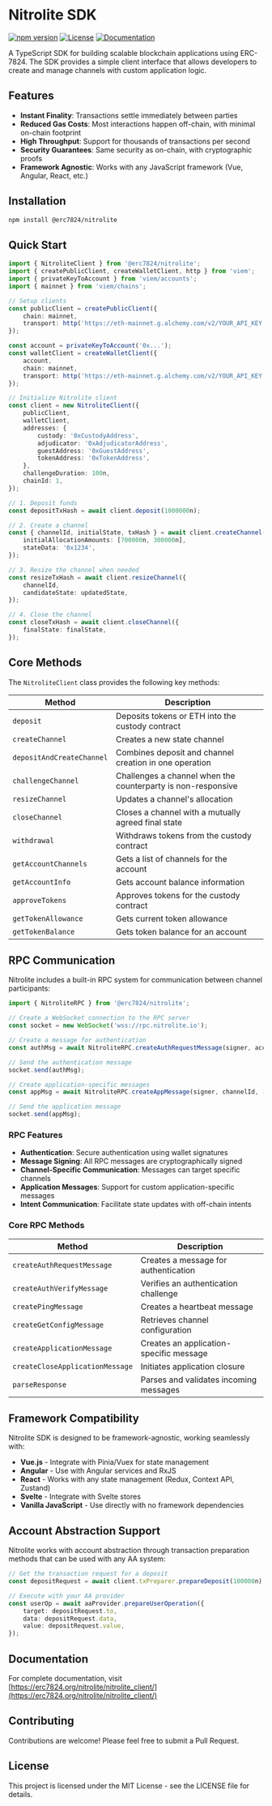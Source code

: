 # Nitrolite SDK

[![npm version](https://img.shields.io/npm/v/@erc7824/nitrolite.svg)](https://www.npmjs.com/package/@erc7824/nitrolite)
[![License](https://img.shields.io/npm/l/@erc7824/nitrolite.svg)](https://github.com/erc7824/nitrolite/blob/main/LICENSE)
[![Documentation](https://img.shields.io/badge/docs-website-blue)](https://erc7824.org/nitrolite/nitrolite_client/)

A TypeScript SDK for building scalable blockchain applications using ERC-7824. The SDK provides a simple client interface that allows developers to create and manage channels with custom application logic.

## Features

- **Instant Finality**: Transactions settle immediately between parties
- **Reduced Gas Costs**: Most interactions happen off-chain, with minimal on-chain footprint
- **High Throughput**: Support for thousands of transactions per second
- **Security Guarantees**: Same security as on-chain, with cryptographic proofs
- **Framework Agnostic**: Works with any JavaScript framework (Vue, Angular, React, etc.)

## Installation

```bash
npm install @erc7824/nitrolite
```

## Quick Start

```typescript
import { NitroliteClient } from '@erc7824/nitrolite';
import { createPublicClient, createWalletClient, http } from 'viem';
import { privateKeyToAccount } from 'viem/accounts';
import { mainnet } from 'viem/chains';

// Setup clients
const publicClient = createPublicClient({
    chain: mainnet,
    transport: http('https://eth-mainnet.g.alchemy.com/v2/YOUR_API_KEY'),
});

const account = privateKeyToAccount('0x...');
const walletClient = createWalletClient({
    account,
    chain: mainnet,
    transport: http('https://eth-mainnet.g.alchemy.com/v2/YOUR_API_KEY'),
});

// Initialize Nitrolite client
const client = new NitroliteClient({
    publicClient,
    walletClient,
    addresses: {
        custody: '0xCustodyAddress',
        adjudicator: '0xAdjudicatorAddress',
        guestAddress: '0xGuestAddress',
        tokenAddress: '0xTokenAddress',
    },
    challengeDuration: 100n,
    chainId: 1,
});

// 1. Deposit funds
const depositTxHash = await client.deposit(1000000n);

// 2. Create a channel
const { channelId, initialState, txHash } = await client.createChannel({
    initialAllocationAmounts: [700000n, 300000n],
    stateData: '0x1234',
});

// 3. Resize the channel when needed
const resizeTxHash = await client.resizeChannel({
    channelId,
    candidateState: updatedState,
});

// 4. Close the channel
const closeTxHash = await client.closeChannel({
    finalState: finalState,
});
```

## Core Methods

The `NitroliteClient` class provides the following key methods:

| Method                    | Description                                                  |
| ------------------------- | ------------------------------------------------------------ |
| `deposit`                 | Deposits tokens or ETH into the custody contract             |
| `createChannel`           | Creates a new state channel                                  |
| `depositAndCreateChannel` | Combines deposit and channel creation in one operation       |
| `challengeChannel`        | Challenges a channel when the counterparty is non-responsive |
| `resizeChannel`           | Updates a channel's allocation                               |
| `closeChannel`            | Closes a channel with a mutually agreed final state          |
| `withdrawal`              | Withdraws tokens from the custody contract                   |
| `getAccountChannels`      | Gets a list of channels for the account                      |
| `getAccountInfo`          | Gets account balance information                             |
| `approveTokens`           | Approves tokens for the custody contract                     |
| `getTokenAllowance`       | Gets current token allowance                                 |
| `getTokenBalance`         | Gets token balance for an account                            |

## RPC Communication

Nitrolite includes a built-in RPC system for communication between channel participants:

```typescript
import { NitroliteRPC } from '@erc7824/nitrolite';

// Create a WebSocket connection to the RPC server
const socket = new WebSocket('wss://rpc.nitrolite.io');

// Create a message for authentication
const authMsg = await NitroliteRPC.createAuthRequestMessage(signer, account.address);

// Send the authentication message
socket.send(authMsg);

// Create application-specific messages
const appMsg = await NitroliteRPC.createAppMessage(signer, channelId, ['param1', 'param2']);

// Send the application message
socket.send(appMsg);
```

### RPC Features

- **Authentication**: Secure authentication using wallet signatures
- **Message Signing**: All RPC messages are cryptographically signed
- **Channel-Specific Communication**: Messages can target specific channels
- **Application Messages**: Support for custom application-specific messages
- **Intent Communication**: Facilitate state updates with off-chain intents

### Core RPC Methods

| Method                          | Description                             |
| ------------------------------- | --------------------------------------- |
| `createAuthRequestMessage`      | Creates a message for authentication    |
| `createAuthVerifyMessage`       | Verifies an authentication challenge    |
| `createPingMessage`             | Creates a heartbeat message             |
| `createGetConfigMessage`        | Retrieves channel configuration         |
| `createApplicationMessage`      | Creates an application-specific message |
| `createCloseApplicationMessage` | Initiates application closure           |
| `parseResponse`                 | Parses and validates incoming messages  |

## Framework Compatibility

Nitrolite SDK is designed to be framework-agnostic, working seamlessly with:

- **Vue.js** - Integrate with Pinia/Vuex for state management
- **Angular** - Use with Angular services and RxJS
- **React** - Works with any state management (Redux, Context API, Zustand)
- **Svelte** - Integrate with Svelte stores
- **Vanilla JavaScript** - Use directly with no framework dependencies

## Account Abstraction Support

Nitrolite works with account abstraction through transaction preparation methods that can be used with any AA system:

```typescript
// Get the transaction request for a deposit
const depositRequest = await client.txPreparer.prepareDeposit(100000n);

// Execute with your AA provider
const userOp = await aaProvider.prepareUserOperation({
    target: depositRequest.to,
    data: depositRequest.data,
    value: depositRequest.value,
});
```

## Documentation

For complete documentation, visit [https://erc7824.org/nitrolite/nitrolite_client/](https://erc7824.org/nitrolite/nitrolite_client/)

## Contributing

Contributions are welcome! Please feel free to submit a Pull Request.

## License

This project is licensed under the MIT License - see the LICENSE file for details.
